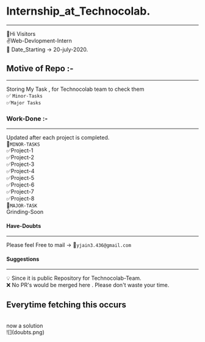 # Internship_at_Technocolab.
---
:wave:Hi Visitors<br/>
:v:Web-Devlopment-Intern<br/>
:pray: Date_Starting -> 20-july-2020.<br/>
## Motive of Repo :-
---
Storing My Task , for Technocolab team to check them<br/>
:white_check_mark: `Minor-Tasks` <br/>
:white_check_mark:`Major Tasks`<br/>
### Work-Done :-
---
Updated after each project is completed.<br/>
:large_orange_diamond:`MINOR-TASKS`<br/>
:white_check_mark:Project-1<br/>
:white_check_mark:Project-2<br/>
:white_check_mark:Project-3<br/>
:white_check_mark:Project-4<br/>
:white_check_mark:Project-5<br/>
:white_check_mark:Project-6<br/>
:white_check_mark:Project-7<br/>
:white_check_mark:Project-8<br/>
:large_orange_diamond:`MAJOR-TASK`<br/>
Grinding-Soon<br/>
#### Have-Doubts
---
Please feel Free to mail -> :email:`yjain3.436@gmail.com`<br/>
#### Suggestions 
---
:bulb: Since it is public Repository  for Technocolab-Team.<br/>
:x: No PR's would be merged here . Please don't waste your time.

## Everytime fetching this occurs
<br/> 
now a solution<br/>
![](doubts.png)
